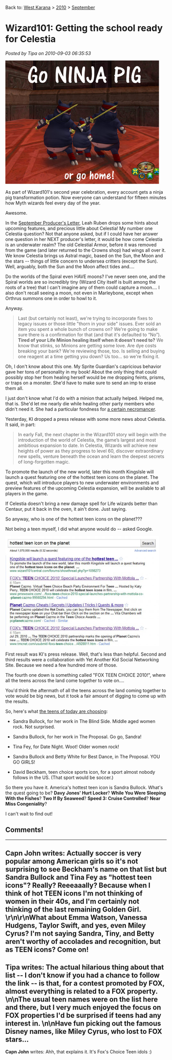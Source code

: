 Back to: [West Karana](/posts/westkarana.md) > [2010](/posts/2010/westkarana.md) > [September](./westkarana.md)
# Wizard101: Getting the school ready for Celestia

*Posted by Tipa on 2010-09-03 06:35:53*

![](../../../uploads/2010/09/WizardGraphicalClient-2010-09-02-20-49-06-61.jpg "Go ninja pig or go home!")

As part of Wizard101's second year celebration, every account gets a ninja pig transformation potion. Now everyone can understand for fifteen minutes how Myth wizards feel every day of the year.

Awesome.

In the [September Producer's Letter](https://www.wizard101.com/game/producerletter/2010September), Leah Ruben drops some hints about upcoming features, and precious little about Celestia! My number one Celestia question? Not that anyone asked, but if I could have her answer one question in her NEXT producer's letter, it would be how come Celestia is an underwater realm? The old Celestial Armor, before it was removed from the game (and later returned to the Crowns shop) had wings all over it. We know Celestia brings us Astral magic, based on the Sun, the Moon and the stars -- things of little concern to undersea critters (except the Sun). Well, arguably, both the Sun and the Moon affect tides and....

Do the worlds of the Spiral even HAVE moons? I've never seen one, and the Spiral worlds are so incredibly tiny (Wizard City itself is built among the roots of a tree) that I can't imagine any of them could capture a moon.... I also don't recall seeing a moon, not even in Marleybone, except when Orthrus summons one in order to howl to it.

Anyway.


> Last (but certainly not least), we're trying to incorporate fixes to legacy issues or those little "thorn in your side" issues. Ever sold an item you spent a whole bunch of crowns on? We're going to make sure there is a confirmation for that (and that it's defaulted to “No”). **Tired of your Life Minion healing itself when it doesn't need to?** We know that stinks, so Minions are getting some love. Are dye costs breaking your bank? We're reviewing those, too. Is selling and buying one reagent at a time getting you down? Us too... so we're fixing it.



Oh, I don't know about this one. My Sprite Guardian's capricious behavior gave her tons of personality in my book! About the only thing that could possibly stop her from healing herself would be me dropping feints, prisms, or traps on a monster. She'd have to make sure to send an imp to erase them all.

I just don't know what I'd do with a minion that actually helped. Helped me, that is. She'd let me nearly die while healing other party members who didn't need it. She had a particular fondness for [a certain necromancer](http://thefriendlynecromancer.blogspot.com/).

Yesterday, KI dropped a press release with some more news about Celestia. It said, in part:


> In early Fall, the next chapter in the Wizard101 story will begin with the introduction of the world of Celestia, the game’s largest and most ambitious expansion to date. In Celestia, Wizards will achieve new heights of power as they progress to level 60, discover extraordinary new spells, venture beneath the ocean and learn the deepest secrets of long-forgotten magic.

To promote the launch of the new world, later this month KingsIsle will launch a quest featuring one of the hottest teen icons on the planet. The quest, which will introduce players to new underwater environments and preview features of the upcoming Celestia expansion, will be available to all players in the game.



If Celestia doesn't bring a new damage spell for Life wizards better than Centaur, put it back in the oven, it ain't done. Just saying.

So anyway, who is one of the hottest teen icons on the planet???

Not being a teen myself, I did what anyone would do -- asked Google.

[![](../../../uploads/2010/09/Fullscreen-capture-932010-71333-AM1-480x342.jpg "Let me Google that for you...")](../../../uploads/2010/09/Fullscreen-capture-932010-71333-AM1.jpg)

First result was KI's press release. Well, that's less than helpful. Second and third results were a collaboration with Yet Another Kid Social Networking Site. Because we need a few hundred more of those.

The fourth one down is something called "FOX TEEN CHOICE 2010!", where all the teens across the land come together to vote on....

You'd think the aftermath of all the teens across the land coming together to vote would be big news, but it took a fair amount of digging to come up with the results.

So, here's what [the teens of today are choosing](http://www.chiff.com/pop-culture/teen-choice-awards.htm):


 * Sandra Bullock, for her work in The Blind Side. Middle aged women rock. Not surprised.


 * Sandra Bullock, for her work in The Proposal. Go go, Sandra!


 * Tina Fey, for Date Night. Woot! Older women rock!


 * Sandra Bullock and Betty White for Best Dance, in The Proposal. YOU GO GIRLS!


 * David Beckham, teen choice sports icon, for a sport almost nobody follows in the US. (That sport would be soccer.)




So there you have it. America's hottest teen icon is Sandra Bullock. What's the quest going to be? **Davy Jones' Hurt Locker**? **While You Were Sleeping With the Fishes**? **Two If By Seaweed**? **Speed 3: Cruise Controlled**? **Near Miss Congeniality**?

I can't wait to find out!
## Comments!
---
**Capn John** writes: Actually soccer is very popular among American girls so it's not surprising to see Beckham's name on that list but Sandra Bullock and Tina Fey as "hottest teen icons"? Really? Reeeaaally? Because when I think of hot TEEN icons I'm not thinking of women in their 40s, and I'm certainly not thinking of the last remaining Golden Girl. \r\n\r\nWhat about Emma Watson, Vanessa Hudgens, Taylor Swift, and yes, even Miley Cyrus? I'm not saying Sandra, Tiny, and Betty aren't worthy of accolades and recognition, but as TEEN icons? Come on!
---
**Tipa** writes: The actual hilarious thing about that list -- I don't know if you had a chance to follow the link -- is that, for a contest promoted by FOX, almost everything is related to a FOX property. \n\nThe usual teen names were on the list here and there, but I very much enjoyed the focus on FOX properties I'd be surprised if teens had any interest in. \n\nHave fun picking out the famous Disney names, like Miley Cyrus, who lost to FOX stars...
---
**Capn John** writes: Ahh, that explains it. It's Fox's Choice Teen idols :)
